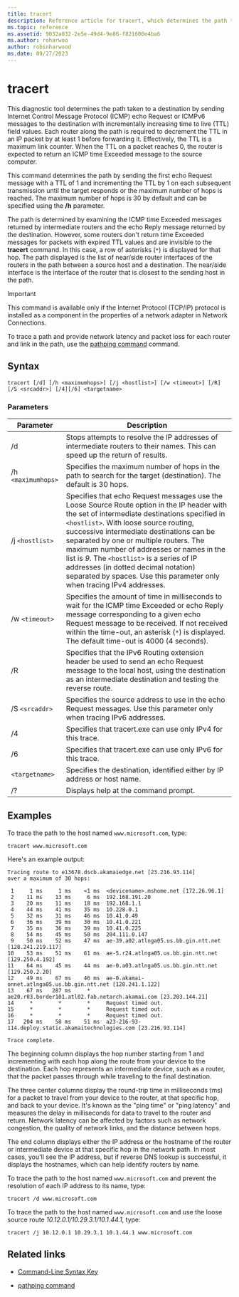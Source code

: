 ```yaml
---
title: tracert
description: Reference article for tracert, which determines the path taken to a destination, by sending Internet Control Message Protocol (ICMP) echo requests or ICMPv6 messages to the destination with incrementally increasing time to Live (TTL) field values.
ms.topic: reference
ms.assetid: 9032a032-2e5e-49d4-9e86-f821600e4ba6
ms.author: roharwoo
author: robinharwood
ms.date: 09/27/2023
---
```


# tracert



This diagnostic tool determines the path taken to a destination by sending Internet Control Message Protocol (ICMP) echo Request or ICMPv6 messages to the destination with incrementally increasing time to live (TTL) field values. Each router along the path is required to decrement the TTL in an IP packet by at least 1 before forwarding it. Effectively, the TTL is a maximum link counter. When the TTL on a packet reaches 0, the router is expected to return an ICMP time Exceeded message to the source computer.

This command determines the path by sending the first echo Request message with a TTL of 1 and incrementing the TTL by 1 on each subsequent transmission until the target responds or the maximum number of hops is reached. The maximum number of hops is 30 by default and can be specified using the **/h** parameter.

The path is determined by examining the ICMP time Exceeded messages returned by intermediate routers and the echo Reply message returned by the destination. However, some routers don't return time Exceeded messages for packets with expired TTL values and are invisible to the **tracert** command. In this case, a row of asterisks (`*`) is displayed for that hop. The path displayed is the list of near/side router interfaces of the routers in the path between a source host and a destination. The near/side interface is the interface of the router that is closest to the sending host in the path.

> [!IMPORTANT]
> This command is available only if the Internet Protocol (TCP/IP) protocol is installed as a component in the properties of a network adapter in Network Connections.
>
> To trace a path and provide network latency and packet loss for each router and link in the path, use the [pathping command](pathping.md) command.

## Syntax

```
tracert [/d] [/h <maximumhops>] [/j <hostlist>] [/w <timeout>] [/R] [/S <srcaddr>] [/4][/6] <targetname>
```

### Parameters

| Parameter | Description |
|--|--|
| /d | Stops attempts to resolve the IP addresses of intermediate routers to their names. This can speed up the return of results. |
| /h `<maximumhops>` | Specifies the maximum number of hops in the path to search for the target (destination). The default is 30 hops. |
| /j `<hostlist>` | Specifies that echo Request messages use the Loose Source Route option in the IP header with the set of intermediate destinations specified in `<hostlist>`. With loose source routing, successive intermediate destinations can be separated by one or multiple routers. The maximum number of addresses or names in the list is *9*. The `<hostlist>` is a series of IP addresses (in dotted decimal notation) separated by spaces. Use this parameter only when tracing IPv4 addresses. |
| /w `<timeout>` | Specifies the amount of time in milliseconds to wait for the ICMP time Exceeded or echo Reply message corresponding to a given echo Request message to be received. If not received within the time-out, an asterisk (`*`) is displayed. The default time-out is 4000 (4 seconds). |
| /R | Specifies that the IPv6 Routing extension header be used to send an echo Request message to the local host, using the destination as an intermediate destination and testing the reverse route. |
| /S `<srcaddr>` | Specifies the source address to use in the echo Request messages. Use this parameter only when tracing IPv6 addresses. |
| /4 | Specifies that tracert.exe can use only IPv4 for this trace. |
| /6 | Specifies that tracert.exe can use only IPv6 for this trace. |
| `<targetname>` | Specifies the destination, identified either by IP address or host name. |
| /? | Displays help at the command prompt. |

## Examples

To trace the path to the host named `www.microsoft.com`, type:

```
tracert www.microsoft.com
```

Here's an example output:

```output
Tracing route to e13678.dscb.akamaiedge.net [23.216.93.114]
over a maximum of 30 hops:

 1     1 ms     1 ms    <1 ms  <devicename>.mshome.net [172.26.96.1]
 2    11 ms    13 ms     6 ms  192.168.191.20
 3    20 ms    11 ms    18 ms  192.168.1.1
 4    44 ms    41 ms    35 ms  10.228.0.1
 5    32 ms    31 ms    46 ms  10.41.0.49
 6    36 ms    39 ms    30 ms  10.41.0.221
 7    35 ms    36 ms    39 ms  10.41.0.225
 8    54 ms    45 ms    50 ms  204.111.0.147
 9    50 ms    52 ms    47 ms  ae-39.a02.atlnga05.us.bb.gin.ntt.net [128.241.219.117]
10    53 ms    51 ms    61 ms  ae-5.r24.atlnga05.us.bb.gin.ntt.net [129.250.4.192]
11    64 ms    45 ms    44 ms  ae-0.a03.atlnga05.us.bb.gin.ntt.net [129.250.2.20]
12    49 ms    67 ms    46 ms  ae-0.akamai-onnet.atlnga05.us.bb.gin.ntt.net [128.241.1.122]
13    67 ms   287 ms     *     ae20.r03.border101.atl02.fab.netarch.akamai.com [23.203.144.21]
14     *        *        *     Request timed out.
15     *        *        *     Request timed out.
16     *        *        *     Request timed out.
17   204 ms    58 ms    51 ms  a23-216-93-114.deploy.static.akamaitechnologies.com [23.216.93.114]

Trace complete.
```

The beginning column displays the hop number starting from 1 and incrementing with each hop along the route from your device to the destination. Each hop represents an intermediate device, such as a router, that the packet passes through while traveling to the final destination.

The three center columns display the round-trip time in milliseconds (ms) for a packet to travel from your device to the router, at that specific hop, and back to your device. It's known as the "ping time" or "ping latency" and measures the delay in milliseconds for data to travel to the router and return. Network latency can be affected by factors such as network congestion, the quality of network links, and the distance between hops.

The end column displays either the IP address or the hostname of the router or intermediate device at that specific hop in the network path. In most cases, you'll see the IP address, but if reverse DNS lookup is successful, it displays the hostnames, which can help identify routers by name.

To trace the path to the host named `www.microsoft.com` and prevent the resolution of each IP address to its name, type:

```
tracert /d www.microsoft.com
```

To trace the path to the host named `www.microsoft.com` and use the loose source route *10.12.0.1/10.29.3.1/10.1.44.1*, type:

```
tracert /j 10.12.0.1 10.29.3.1 10.1.44.1 www.microsoft.com
```

## Related links

- [Command-Line Syntax Key](command-line-syntax-key.md)

- [pathping command](pathping.md)
